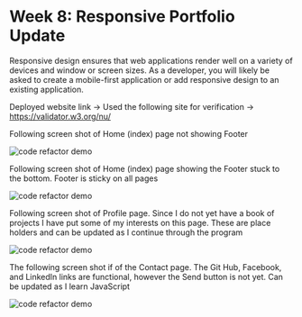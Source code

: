 # Week 8: Responsive Portfolio Update

Responsive design ensures that web applications render well on a variety of devices and window or screen sizes. As a developer, you will likely be asked to create a mobile-first application or add responsive design to an existing application.

Deployed website link ->
Used the following site for verification -> https://validator.w3.org/nu/

Following screen shot of Home (index) page not showing Footer

![code refactor demo](./assets/placeholder.png)

Following screen shot of Home (index) page showing the Footer stuck to the bottom. Footer is sticky on all pages

![code refactor demo](./assets/placeholder.png)

Following screen shot of Profile page. Since I do not yet have a book of projects I have put some of my interests on this page. These are place holders and can be updated as I continue through the program

![code refactor demo](./assets/placeholder.png)

The following screen shot if of the Contact page. The Git Hub, Facebook, and LinkedIn links are functional, however the Send button is not yet. Can be updated as I learn JavaScript

![code refactor demo](./assets/placeholder.png)
